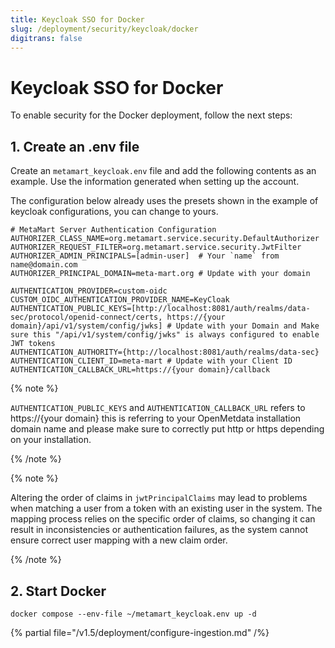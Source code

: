 ```yaml
---
title: Keycloak SSO for Docker
slug: /deployment/security/keycloak/docker
digitrans: false
---
```


# Keycloak SSO for Docker

To enable security for the Docker deployment, follow the next steps:

## 1. Create an .env file

Create an `metamart_keycloak.env` file and add the following contents as an example. Use the information
generated when setting up the account.

The configuration below already uses the presets shown in the example of keycloak configurations, you can change to yours.

```shell
# MetaMart Server Authentication Configuration
AUTHORIZER_CLASS_NAME=org.metamart.service.security.DefaultAuthorizer
AUTHORIZER_REQUEST_FILTER=org.metamart.service.security.JwtFilter
AUTHORIZER_ADMIN_PRINCIPALS=[admin-user]  # Your `name` from name@domain.com
AUTHORIZER_PRINCIPAL_DOMAIN=meta-mart.org # Update with your domain

AUTHENTICATION_PROVIDER=custom-oidc
CUSTOM_OIDC_AUTHENTICATION_PROVIDER_NAME=KeyCloak
AUTHENTICATION_PUBLIC_KEYS=[http://localhost:8081/auth/realms/data-sec/protocol/openid-connect/certs, https://{your domain}/api/v1/system/config/jwks] # Update with your Domain and Make sure this "/api/v1/system/config/jwks" is always configured to enable JWT tokens
AUTHENTICATION_AUTHORITY={http://localhost:8081/auth/realms/data-sec}
AUTHENTICATION_CLIENT_ID=meta-mart # Update with your Client ID
AUTHENTICATION_CALLBACK_URL=https://{your domain}/callback
```

{% note %}

`AUTHENTICATION_PUBLIC_KEYS` and `AUTHENTICATION_CALLBACK_URL` refers to https://{your domain} this is referring to your OpenMetdata installation domain name
and please make sure to correctly put http or https depending on your installation.

{% /note %}

{% note %}

Altering the order of claims in `jwtPrincipalClaims` may lead to problems when matching a user from a token with an existing user in the system. The mapping process relies on the specific order of claims, so changing it can result in inconsistencies or authentication failures, as the system cannot ensure correct user mapping with a new claim order.

{% /note %}

## 2. Start Docker

```commandline
docker compose --env-file ~/metamart_keycloak.env up -d
```

{% partial file="/v1.5/deployment/configure-ingestion.md" /%}
